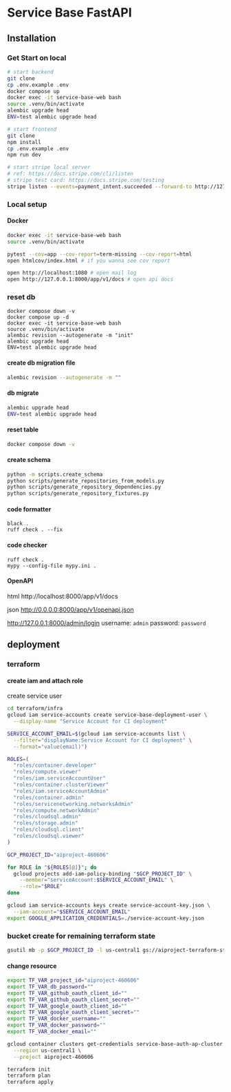# Service Base FastAPI

## Installation

### Get Start on local

```sh
# start backend
git clone
cp .env.example .env
docker compose up
docker exec -it service-base-web bash
source .venv/bin/activate
alembic upgrade head
ENV=test alembic upgrade head

# start frontend
git clone
npm install
cp .env.example .env
npm run dev

# start stripe local server
# ref: https://docs.stripe.com/cli/listen
# stripe test card: https://docs.stripe.com/testing
stripe listen --events=payment_intent.succeeded --forward-to http://127.0.0.1:8000/app/v1/payment-intents/webhook

```

### Local setup

#### Docker

```bash
docker exec -it service-base-web bash
source .venv/bin/activate

pytest --cov=app --cov-report=term-missing --cov-report=html
open htmlcov/index.html # if you wanna see cov report

open http://localhost:1080 # open mail log
open http://127.0.0.1:8000/app/v1/docs # open api docs
```

### reset db

```
docker compose down -v
docker compose up -d
docker exec -it service-base-web bash
source .venv/bin/activate
alembic revision --autogenerate -m "init"
alembic upgrade head
ENV=test alembic upgrade head
```

#### create db migration file

```bash
alembic revision --autogenerate -m ""
```

#### db migrate

```bash
alembic upgrade head
ENV=test alembic upgrade head
```

#### reset table

```bash
docker compose down -v
```

#### create schema

```bash
python -m scripts.create_schema
python scripts/generate_repositories_from_models.py
python scripts/generate_repository_dependencies.py
python scripts/generate_repository_fixtures.py
```

#### code formatter

```
black .
ruff check . --fix
```

#### code checker

```
ruff check .
mypy --config-file mypy.ini .
```

#### OpenAPI

html
http://localhost:8000/app/v1/docs

json
http://0.0.0.0:8000/app/v1/openapi.json

http://127.0.0.1:8000/admin/login
username: `admin`
password: `password`

## deployment

### terraform

#### create iam and attach role

create service user

```sh
cd terraform/infra
gcloud iam service-accounts create service-base-deployment-user \
  --display-name "Service Account for CI deployment"
```

```sh
SERVICE_ACCOUNT_EMAIL=$(gcloud iam service-accounts list \
  --filter="displayName:Service Account for CI deployment" \
  --format="value(email)")

ROLES=(
  "roles/container.developer"
  "roles/compute.viewer"
  "roles/iam.serviceAccountUser"
  "roles/container.clusterViewer"
  "roles/iam.serviceAccountAdmin"
  "roles/container.admin"
  "roles/servicenetworking.networksAdmin"
  "roles/compute.networkAdmin"
  "roles/cloudsql.admin"
  "roles/storage.admin"
  "roles/cloudsql.client"
  "roles/cloudsql.viewer"
)

GCP_PROJECT_ID="aiproject-460606"

for ROLE in "${ROLES[@]}"; do
  gcloud projects add-iam-policy-binding "$GCP_PROJECT_ID" \
    --member="serviceAccount:$SERVICE_ACCOUNT_EMAIL" \
    --role="$ROLE"
done
```

```sh
gcloud iam service-accounts keys create service-account-key.json \
  --iam-account="$SERVICE_ACCOUNT_EMAIL"
export GOOGLE_APPLICATION_CREDENTIALS=./service-account-key.json
```

### bucket create for remaining terraform state

```sh
gsutil mb -p $GCP_PROJECT_ID -l us-central1 gs://aiproject-terraform-state/
```

#### change resource

```sh
export TF_VAR_project_id="aiproject-460606"
export TF_VAR_db_password=""
export TF_VAR_github_oauth_client_id=""
export TF_VAR_github_oauth_client_secret=""
export TF_VAR_google_oauth_client_id=""
export TF_VAR_google_oauth_client_secret=""
export TF_VAR_docker_username=""
export TF_VAR_docker_password=""
export TF_VAR_docker_email=""

gcloud container clusters get-credentials service-base-auth-ap-cluster \
  --region us-central1 \
  --project aiproject-460606

terraform init
terraform plan
terraform apply
```
